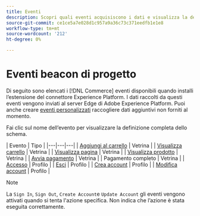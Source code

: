 ```yaml
---
title: Eventi
description: Scopri quali eventi acquisiscono i dati e visualizza la definizione completa dello schema.
source-git-commit: ce1ce5a7e028d1c957a9a36c73c371eedfb1e1e8
workflow-type: tm+mt
source-wordcount: '212'
ht-degree: 0%

---
```


# Eventi beacon di progetto

Di seguito sono elencati i [!DNL Commerce] eventi disponibili quando installi l’estensione del connettore Experience Platform. I dati raccolti da questi eventi vengono inviati al server Edge di Adobe Experience Platform. Puoi anche creare [eventi personalizzati](custom-events.md) raccogliere dati aggiuntivi non forniti al momento.

Fai clic sul nome dell’evento per visualizzare la definizione completa dello schema.

| Evento | Tipo |
|---|---|---|
| [Aggiungi al carrello](https://github.com/adobe/magento-storefront-event-collector/blob/main/src/handlers/product/addToCartAEP.ts) | Vetrina |
| [Visualizza carrello](https://github.com/adobe/magento-storefront-event-collector/blob/main/src/handlers/shoppingCart/viewAEP.ts) | Vetrina |
| [Visualizza pagina](https://github.com/adobe/magento-storefront-event-collector/blob/main/src/handlers/page/viewAEP.ts) | Vetrina |
| [Visualizza prodotto](https://github.com/adobe/magento-storefront-event-collector/blob/main/src/handlers/product/viewAEP.ts) | Vetrina |
| [Avvia pagamento](https://github.com/adobe/magento-storefront-event-collector/blob/main/src/handlers/shoppingCart/initiateCheckoutAEP.ts) | Vetrina |
| Pagamento completo | Vetrina |
| [Accesso](https://github.com/adobe/magento-storefront-event-collector/blob/main/src/handlers/account/signInAEP.ts) | Profilo |
| [Esci](https://github.com/adobe/magento-storefront-event-collector/blob/main/src/handlers/account/signOutAEP.ts) | Profilo |
| [Crea account](https://github.com/adobe/magento-storefront-event-collector/blob/main/src/handlers/account/createAccountAEP.ts) | Profilo |
| [Modifica account](https://github.com/adobe/magento-storefront-event-collector/blob/main/src/handlers/account/editAccountAEP.ts) | Profilo |

>[!NOTE]
>
> La `Sign In`, `Sign Out`, `Create Account`e `Update Account` gli eventi vengono attivati quando si tenta l&#39;azione specifica. Non indica che l’azione è stata eseguita correttamente.
